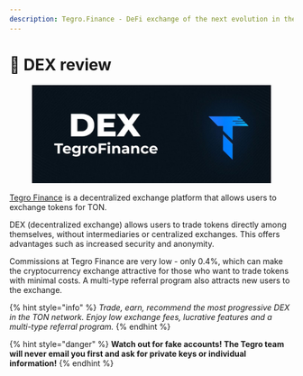 ```yaml
---
description: Tegro.Finance - DeFi exchange of the next evolution in the open network TON
---
```


# 🔎 DEX review

<figure><img src="../.gitbook/assets/image (45).png" alt=""><figcaption></figcaption></figure>

[Tegro Finance](https://tegro.finance/) is a decentralized exchange platform that allows users to exchange tokens for TON.

DEX (decentralized exchange) allows users to trade tokens directly among themselves, without intermediaries or centralized exchanges. This offers advantages such as increased security and anonymity.

Commissions at Tegro Finance are very low - only 0.4%, which can make the cryptocurrency exchange attractive for those who want to trade tokens with minimal costs. A multi-type referral program also attracts new users to the exchange.

{% hint style="info" %}
_Trade, earn, recommend the most progressive DEX in the TON network. Enjoy low exchange fees, lucrative features and a multi-type referral program._
{% endhint %}

{% hint style="danger" %}
**Watch out for fake accounts! The Tegro team will never email you first and ask for private keys or individual information!**
{% endhint %}
